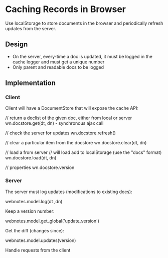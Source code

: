 # Caching Records in Browser

Use localStorage to store documents in the browser and periodically refresh updates from the server.

## Design

- On the server, every-time a doc is updated, it must be logged in the cache logger and must get a unique number
- Only parent and readable docs to be logged

## Implementation

### Client

Client will have a DocumentStore that will expose the cache API:

   // return a doclist of the given doc, either from local or server
   wn.docstore.get(dt, dn) - synchronous ajax call

   // check the server for updates
   wn.docstore.refresh()

   // clear a particular item from the docstore
   wn.docstore.clear(dt, dn)

   // load a from server
   // will load add to localStorage (use the "docs" format)
   wn.docstore.load(dt, dn)

   // properties
   wn.docstore.version

### Server

The server must log updates (modifications to existing docs):

   webnotes.model.log(dt ,dn)

Keep a version number:

   webnotes.model.get_global('update_version')

Get the diff (changes since):

   webnotes.model.updates(version)

Handle requests from the client 